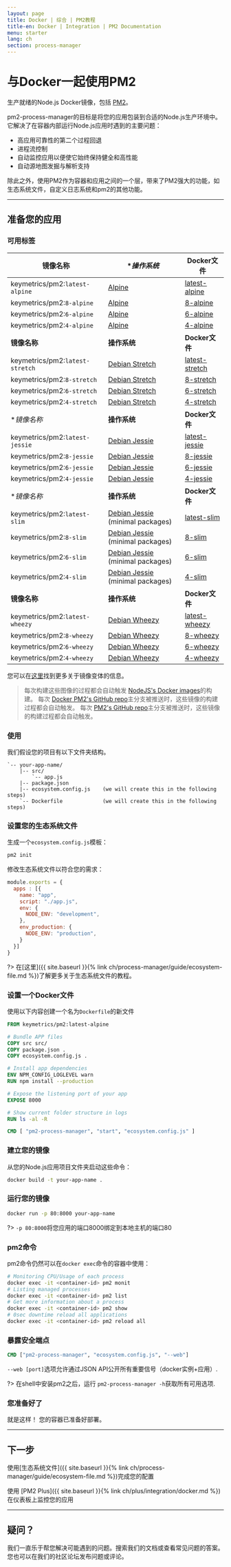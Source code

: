 ```yaml
---
layout: page
title: Docker | 综合 | PM2教程
title-en: Docker | Integration | PM2 Documentation
menu: starter
lang: ch
section: process-manager
---
```


# 与Docker一起使用PM2

生产就绪的Node.js Docker镜像，包括 [PM2](http://pm2.keymetrics.io/)。

pm2-process-manager的目标是将您的应用包装到合适的Node.js生产环境中。 它解决了在容器内部运行Node.js应用时遇到的主要问题：


- 高应用可靠性的第二个过程回退
- 进程流控制
- 自动监控应用以便使它始终保持健全和高性能
- 自动源地图发掘与解析支持

除此之外，使用PM2作为容器和应用之间的一个层，带来了PM2强大的功能，如生态系统文件，自定义日志系统和pm2的其他功能。

---

## 准备您的应用

### 可用标签

**镜像名称** | **操作系统* | **Docker文件**
---|---|---
keymetrics/pm2:`latest-alpine`|[Alpine](https://www.alpinelinux.org/about/)|[latest-alpine](tags/latest/alpine/Dockerfile)
keymetrics/pm2:`8-alpine`|[Alpine](https://www.alpinelinux.org/about/)|[8-alpine](tags/8/alpine/Dockerfile)
keymetrics/pm2:`6-alpine`|[Alpine](https://www.alpinelinux.org/about/)|[6-alpine](tags/6/alpine/Dockerfile)
keymetrics/pm2:`4-alpine`|[Alpine](https://www.alpinelinux.org/about/)|[4-alpine](tags/4/alpine/Dockerfile)
**镜像名称** | **操作系统** | **Docker文件**
keymetrics/pm2:`latest-stretch`|[Debian Stretch](https://wiki.debian.org/DebianStretch)|[latest-stretch](tags/latest/stretch/Dockerfile)
keymetrics/pm2:`8-stretch`|[Debian Stretch](https://wiki.debian.org/DebianStretch)|[8-stretch](tags/8/stretch/Dockerfile)
keymetrics/pm2:`6-stretch`|[Debian Stretch](https://wiki.debian.org/DebianStretch)|[6-stretch](tags/6/stretch/Dockerfile)
keymetrics/pm2:`4-stretch`|[Debian Stretch](https://wiki.debian.org/DebianStretch)|[4-stretch](tags/4/stretch/Dockerfile)
**镜像名称* | **操作系统** | **Docker文件**
keymetrics/pm2:`latest-jessie`|[Debian Jessie](https://wiki.debian.org/DebianJessie)|[latest-jessie](tags/latest/jessie/Dockerfile)
keymetrics/pm2:`8-jessie`|[Debian Jessie](https://wiki.debian.org/DebianJessie)|[8-jessie](tags/8/jessie/Dockerfile)
keymetrics/pm2:`6-jessie`|[Debian Jessie](https://wiki.debian.org/DebianJessie)|[6-jessie](tags/6/jessie/Dockerfile)
keymetrics/pm2:`4-jessie`|[Debian Jessie](https://wiki.debian.org/DebianJessie)|[4-jessie](tags/4/jessie/Dockerfile)
**镜像名称* | **操作系统** | **Docker文件**
keymetrics/pm2:`latest-slim`|[Debian Jessie](https://wiki.debian.org/DebianJessie) (minimal packages)|[latest-slim](tags/latest/slim/Dockerfile)
keymetrics/pm2:`8-slim`|[Debian Jessie](https://wiki.debian.org/DebianJessie) (minimal packages)|[8-slim](tags/8/slim/Dockerfile)
keymetrics/pm2:`6-slim`|[Debian Jessie](https://wiki.debian.org/DebianJessie) (minimal packages)|[6-slim](tags/6/slim/Dockerfile)
keymetrics/pm2:`4-slim`|[Debian Jessie](https://wiki.debian.org/DebianJessie) (minimal packages)|[4-slim](tags/4/slim/Dockerfile)
**镜像名称** | **操作系统** | **Docker文件**
keymetrics/pm2:`latest-wheezy`|[Debian Wheezy](https://wiki.debian.org/DebianWheezy)|[latest-wheezy](tags/latest/wheezy/Dockerfile)
keymetrics/pm2:`8-wheezy`|[Debian Wheezy](https://wiki.debian.org/DebianWheezy)|[8-wheezy](tags/8/wheezy/Dockerfile)
keymetrics/pm2:`6-wheezy`|[Debian Wheezy](https://wiki.debian.org/DebianWheezy)|[6-wheezy](tags/6/wheezy/Dockerfile)
keymetrics/pm2:`4-wheezy`|[Debian Wheezy](https://wiki.debian.org/DebianWheezy)|[4-wheezy](tags/4/wheezy/Dockerfile)

您可以在[这里](https://github.com/nodejs/docker-node#image-variants)找到更多关于镜像变体的信息。

> 每次构建这些图像的过程都会自动触发 [NodeJS's Docker images](https://hub.docker.com/r/library/node/tags/)的构建。
  每次 [Docker PM2's GitHub repo](https://github.com/keymetrics/docker-pm2)主分支被推送时，这些镜像的构建过程都会自动触发。
  每次 [PM2's GitHub repo](https://github.com/Unitech/pm2)主分支被推送时，这些镜像的构建过程都会自动触发。 

### 使用

我们假设您的项目有以下文件夹结构。 

```
`-- your-app-name/
    |-- src/
        `-- app.js
    |-- package.json
    |-- ecosystem.config.js    (we will create this in the following steps)
    `-- Dockerfile             (we will create this in the following steps)
```

### 设置您的生态系统文件

生成一个`ecosystem.config.js`模板：

```bash
pm2 init
```

修改生态系统文件以符合您的需求：

```javascript
module.exports = {
  apps : [{
    name: "app",
    script: "./app.js",
    env: {
      NODE_ENV: "development",
    },
    env_production: {
      NODE_ENV: "production",
    }
  }]
}
```

?> 在[这里]({{ site.baseurl }}{% link ch/process-manager/guide/ecosystem-file.md %})了解更多关于生态系统文件的教程。

### 设置一个Docker文件

使用以下内容创建一个名为`Dockerfile`的新文件

```dockerfile
FROM keymetrics/pm2:latest-alpine

# Bundle APP files
COPY src src/
COPY package.json .
COPY ecosystem.config.js .

# Install app dependencies
ENV NPM_CONFIG_LOGLEVEL warn
RUN npm install --production

# Expose the listening port of your app
EXPOSE 8000

# Show current folder structure in logs
RUN ls -al -R

CMD [ "pm2-process-manager", "start", "ecosystem.config.js" ]
```

### 建立您的镜像

从您的Node.js应用项目文件夹启动这些命令：

```bash
docker build -t your-app-name .
```

### 运行您的镜像

```bash
docker run -p 80:8000 your-app-name
```

?> `-p 80:8000`将您应用的端口8000绑定到本地主机的端口80

### pm2命令

pm2命令仍然可以在`docker exec`命令的容器中使用：

```bash
# Monitoring CPU/Usage of each process
docker exec -it <container-id> pm2 monit
# Listing managed processes
docker exec -it <container-id> pm2 list
# Get more information about a process
docker exec -it <container-id> pm2 show
# 0sec downtime reload all applications
docker exec -it <container-id> pm2 reload all
```

### 暴露安全端点

```Dockerfile
CMD ["pm2-process-manager", "ecosystem.config.js", "--web"]
```

`--web [port]`选项允许通过JSON API公开所有重要信号（docker实例+应用）.

?> 在shell中安装pm2之后，运行 `pm2-process-manager -h`获取所有可用选项.

### 您准备好了

就是这样！ 您的容器已准备好部署。

---

## 下一步

使用[生态系统文件]({{ site.baseurl }}{% link ch/process-manager/guide/ecosystem-file.md %})完成您的配置

使用 [PM2 Plus]({{ site.baseurl }}{% link ch/plus/integration/docker.md %})在仪表板上监控您的应用

---

## 疑问？

我们一直乐于帮您解决可能遇到的问题。搜索我们的文档或查看常见问题的答案。您也可以在我们的社区论坛发布问题或评论。